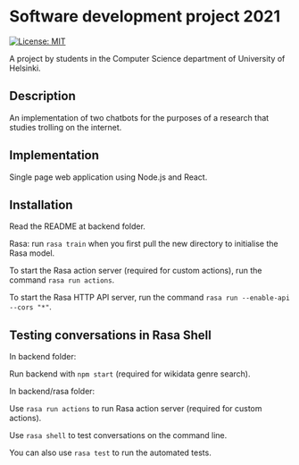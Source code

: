 # Software development project 2021

[![License: MIT](https://img.shields.io/badge/License-MIT-yellow.svg)](https://opensource.org/licenses/MIT)

A project by students in the Computer Science department of University of Helsinki.

## Description

An implementation of two chatbots for the purposes of a research that studies trolling on the internet.

## Implementation

Single page web application using Node.js and React.

## Installation

Read the README at backend folder.

Rasa: run `rasa train` when you first pull the new directory to initialise the
Rasa model.

To start the Rasa action server (required for custom actions), run the command `rasa run actions`.

To start the Rasa HTTP API server, run the command `rasa run --enable-api --cors "*"`.

## Testing conversations in Rasa Shell

In backend folder:

Run backend with `npm start` (required for wikidata genre search).

In backend/rasa folder:

Use `rasa run actions` to run Rasa action server (required for custom actions).

Use `rasa shell` to test conversations on the command line.

You can also use `rasa test` to run the automated tests.
